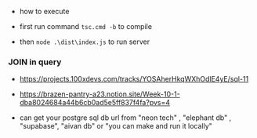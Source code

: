 - how to execute

- first run command `tsc.cmd -b` to compile
- then `node .\dist\index.js` to run server

### JOIN in query

- https://projects.100xdevs.com/tracks/YOSAherHkqWXhOdlE4yE/sql-11

- https://brazen-pantry-a23.notion.site/Week-10-1-dba8024684a44b6cb0ad5e5ff837f4fa?pvs=4

- can get your postgre sql db url from "neon tech" , "elephant db" , "supabase", "aivan db" or "you can make and run it locally"